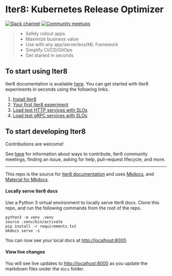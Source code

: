 # Iter8: Kubernetes Release Optimizer

[![Slack channel](https://img.shields.io/badge/Slack-Join-purple)](https://join.slack.com/t/iter8-tools/shared_invite/zt-awl2se8i-L0pZCpuHntpPejxzLicbmw)
[![Community meetups](https://img.shields.io/badge/meet-Iter8%20community%20meetups-brightgreen)](https://iter8.tools/0.8/getting-started/help/)

>   - Safely rollout apps
>   - Maximize business value
>   - Use with any app/serverless/ML framework
>   - Simplify CI/CD/GitOps
>   - Get started in seconds

## To start using Iter8

Iter8 documentation is available [here](https://iter8.tools). You can get started with Iter8 experiments in seconds using the following links.

1.  [Install Iter8](https://iter8.tools/0.8/getting-started/install/)
2.  [Your first Iter8 experiment](https://iter8.tools/0.8/getting-started/your-first-experiment/)
3.  [Load test HTTP services with SLOs](https://iter8.tools/0.8/tutorials/load-test-http/usage/)
4.  [Load test gRPC services with SLOs](https://iter8.tools/0.8/tutorials/load-test-grpc/usage/)

## To start developing Iter8

Contributions are welcome! 

See [here](CONTRIBUTING.md) for information about ways to contribute, Iter8 community meetings, finding an issue, asking for help, pull-request lifecycle, and more.

***

This repo is the source for [Iter8 documentation](https://iter8.tools) and uses [Mkdocs](https://www.mkdocs.org/user-guide/writing-your-docs/), and [Material for Mkdocs](https://squidfunk.github.io/mkdocs-material/).

#### Locally serve Iter8 docs
Use a Python 3 virtual environment to locally serve Iter8 docs. Clone this repo, and run the following commands from the root of the repo.

```shell
python3 -m venv .venv
source .venv/bin/activate
pip install -r requirements.txt
mkdocs serve -s
```

You can now see your local docs at [http://localhost:8000](http://localhost:8000).

#### View live changes
You will see live updates to [http://localhost:8000](http://localhost:8000) as you update the markdown files under the `docs` folder.

